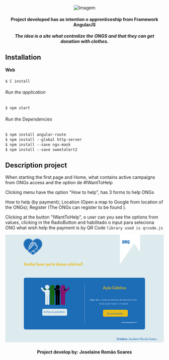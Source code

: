 
<p align="center">
  <img  src="https://github.com/joselainejrs/doacao_roupa_PDI/blob/main/web/app/assets/img/logoBar.png" alt="Imagem">
</p>

<h4 align="center">
Project developed has as intention o apprenticeship from Framework AngularJS
</h4>

<h5 align="center">
 The idea is a site what centralize the ONGS and that they can get donation with clothes.
</h5>

## Installation

#### Web
```
$ C install
```

######  Run the application
```
$ npm start
```
######  Run the Dependencies 
```
$ npm install angular-route
$ npm install --global http-server
$ npm install --save ngx-mask
$ npm install --save sweetalert2
```
## Description project

When starting the first page and Home, what contains active campaigns from ONGs access and the option de #IWantToHelp

Clicking menu have the option "How to help", has 3 forms to help ONGs
    
   How to help (by payment);
   Location (Open a map to Google from location of the ONGs);
   Register (The ONGs can register to be found ).
    

Clicking at the button "IWantToHelp", o user can you see the options from values, clicking in the RadioButton and habilitado o input para seleciona ONG what wish help the payment is by QR Code `library used is qrcode.js`

![Imagem](https://github.com/joselainejrs/acao-coletiva/blob/master/web/src/assets/capa.png)

<h4 align="center">
Project develop by: Joselaine Romão Soares
</h4>

